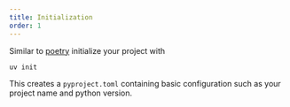 ```yaml
---
title: Initialization
order: 1
---
```

Similar to [poetry](https://python-poetry.org/) initialize your project with

```bash
uv init
````

This creates a `pyproject.toml` containing basic configuration such as your 
project name and python version.

